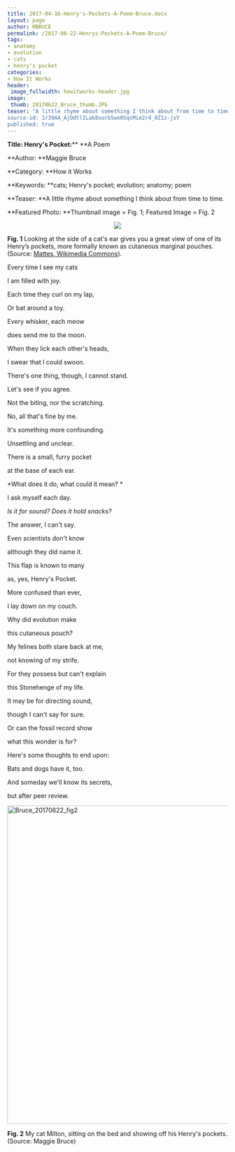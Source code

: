 ```yaml
---
title: 2017-04-16-Henry's-Pockets-A-Poem-Bruce.docx
layout: page
author: MBRUCE
permalink: /2017-06-22-Henrys-Pockets-A-Poem-Bruce/
tags:
- anatomy
- evolution
- cats
- henry's pocket
categories:
- How It Works
header:
 image_fullwidth: howitworks-header.jpg
image:
 thumb: 20170622_Bruce_thumb.JPG
teaser: "A little rhyme about something I think about from time to time.”
source-id: 1r39AA_AjOdtlILak8uurbSwo0SqcMie2r4_0Z1z-jsY
published: true
---
```

**Title: **Henry's Pocket**:**** **A Poem

**Author: **Maggie Bruce

**Category: **How it Works 

**Keywords: **cats; Henry's pocket; evolution; anatomy; poem

**Teaser: **A little rhyme about something I think about from time to time. 

**Featured Photo: **Thumbnail image = Fig. 1; Featured Image = Fig. 2

<div style="text-align:center"><img src ="https://upload.wikimedia.org/wikipedia/commons/4/4f/Katzenohr_seitlich.JPG"/></div>

**Fig. 1** Looking at the side of a cat's ear gives you a great view of one of its Henry’s pockets, more formally known as cutaneous marginal pouches. (Source: [Mattes, Wikimedia Commons](https://en.wikipedia.org/wiki/Henry%27s_pocket)). 

Every time I see my cats

I am filled with joy.

Each time they curl on my lap,

Or bat around a toy. 

	

Every whisker, each meow 

does send me to the moon. 

When they lick each other's heads, 

I swear that I could swoon. 

There's one thing, though, I cannot stand. 

Let's see if you agree. 

Not the biting, nor the scratching.

No, all that's fine by me. 

It's something more confounding. 

Unsettling and unclear.

There is a small, furry pocket

at the base of each ear. 

*What does it do, what could it mean? *

I ask myself each day. 

*Is it for sound? Does it hold snacks?*

The answer, I can't say.

Even scientists don't know 

although they did name it.

This flap is known to many

as, yes, Henry's Pocket.

More confused than ever,

I lay down on my couch. 

Why did evolution make

this cutaneous pouch?

My felines both stare back at me, 

not knowing of my strife. 

For they possess but can't explain

this Stonehenge of my life. 

It may be for directing sound,

though I can't say for sure.

Or can the fossil record show 

what this wonder is for?

Here's some thoughts to end upon:

Bats and dogs have it, too.

And someday we'll know its secrets,

but after peer review.

<a data-flickr-embed="true"  href="https://www.flickr.com/photos/139839751@N06/35314954281/in/dateposted-friend/" title="Bruce_20170622_fig2"><img src="https://c1.staticflickr.com/5/4254/35314954281_4939c92306_b.jpg" width="544" height="728" alt="Bruce_20170622_fig2"></a><script async src="//embedr.flickr.com/assets/client-code.js" charset="utf-8"></script>

**Fig. 2** My cat Milton, sitting on the bed and showing off his Henry's pockets. (Source: Maggie Bruce)

